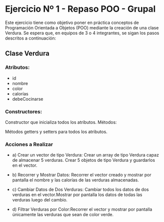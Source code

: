 

# Ejercicio Nº 1 - Repaso POO - Grupal


Este ejercicio tiene como objetivo poner en práctica conceptos de Programación Orientada a Objetos (POO) mediante la creación de una clase Verdura. Se espera que, en equipos de 3 o 4 integrantes, se sigan los pasos descritos a continuación:

## Clase Verdura
### Atributos:


- id
- nombre
- color
- calorías
- debeCocinarse

### Constructores:

Constructor que inicializa todos los atributos.
Métodos:

Métodos getters y setters para todos los atributos.

### Acciones a Realizar
- a) Crear un vector de tipo Verdura: Crear un array de tipo Verdura capaz de almacenar 5 verduras. Crear 5 objetos de tipo Verdura y guardarlos en el vector.

- b) Recorrer y Mostrar Datos: Recorrer el vector creado y mostrar por pantalla el nombre y las calorías de las verduras almacenadas.

- c) Cambiar Datos de Dos Verduras: Cambiar todos los datos de dos verduras en el vector.Mostrar por pantalla los datos de todas las verduras luego del cambio.

- d) Filtrar Verduras por Color:Recorrer el vector y mostrar por pantalla únicamente las verduras que sean de color verde.

